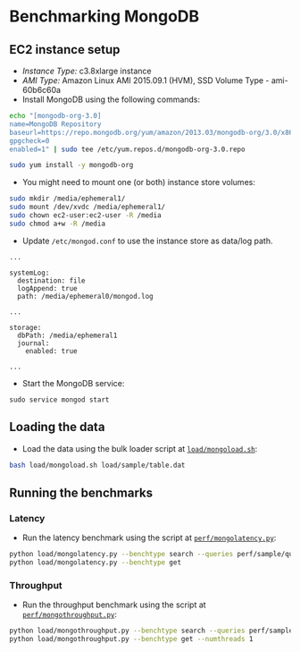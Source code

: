 # Benchmarking MongoDB

## EC2 instance setup

* _Instance Type:_ c3.8xlarge instance
* _AMI Type:_ Amazon Linux AMI 2015.09.1 (HVM), SSD Volume Type - ami-60b6c60a
* Install MongoDB using the following commands:

```bash
echo "[mongodb-org-3.0]
name=MongoDB Repository
baseurl=https://repo.mongodb.org/yum/amazon/2013.03/mongodb-org/3.0/x86_64/
gpgcheck=0
enabled=1" | sudo tee /etc/yum.repos.d/mongodb-org-3.0.repo

sudo yum install -y mongodb-org
```

* You might need to mount one (or both) instance store volumes:

```bash
sudo mkdir /media/ephemeral1/
sudo mount /dev/xvdc /media/ephemeral1/
sudo chown ec2-user:ec2-user -R /media
sudo chmod a+w -R /media
```

* Update `/etc/mongod.conf` to use the instance store as data/log path.

```
...

systemLog:
  destination: file
  logAppend: true
  path: /media/ephemeral0/mongod.log

...

storage:
  dbPath: /media/ephemeral1
  journal:
    enabled: true

...

```

* Start the MongoDB service:

```
sudo service mongod start
```

## Loading the data

* Load the data using the bulk loader script at [`load/mongoload.sh`](load/mongoload.sh):

```bash
bash load/mongoload.sh load/sample/table.dat
```

## Running the benchmarks

### Latency

* Run the latency benchmark using the script at [`perf/mongolatency.py`](perf/mongolatency.py):

```bash
python load/mongolatency.py --benchtype search --queries perf/sample/queries
python load/mongolatency.py --benchtype get
```

### Throughput

* Run the throughput benchmark using the script at [`perf/mongothroughput.py`](perf/mongothroughput.py):

```bash
python load/mongothroughput.py --benchtype search --queries perf/sample/queries --numthreads 1
python load/mongothroughput.py --benchtype get --numthreads 1
```
